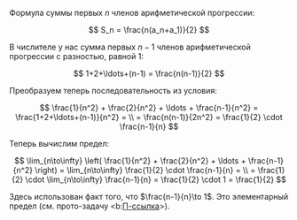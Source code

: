 Формула суммы первых $n$ членов арифметической прогрессии:

$$ S_n = \frac{n(a_n+a_1)}{2} $$

В числителе у нас сумма первых $n-1$ членов арифметической прогрессии с разностью, равной $1$:

$$ 1+2+\ldots+(n-1) = \frac{n(n-1)}{2} $$

Преобразуем теперь последовательность из условия:

$$
\frac{1}{n^2} + \frac{2}{n^2} + \ldots + \frac{n-1}{n^2} = \frac{1+2+\ldots+(n-1)}{n^2} = \\ = \frac{n(n-1)}{2n^2} = \frac{1}{2} \cdot \frac{n-1}{n}
$$

Теперь вычислим предел:

$$
    \lim_{n\to\infty} \left( \frac{1}{n^2} + \frac{2}{n^2} + \ldots + \frac{n-1}{n^2} \right) = \lim_{n\to\infty} \frac{1}{2} \cdot \frac{n-1}{n} = \\
    = \frac{1}{2} \cdot \lim_{n\to\infty} \frac{n-1}{n} = \frac{1}{2} \cdot 1 = \frac{1}{2}
$$

Здесь использован факт того, что $\frac{n-1}{n}\to 1$. Это элементарный предел (см. прото-задачу <b:[П-ссылка](advanced/proto/sequence-lim/elementary)>).